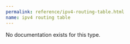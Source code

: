 ```yaml
---
permalink: reference/ipv4-routing-table.html
name: ipv4 routing table
---
```


No documentation exists for this type.